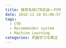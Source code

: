 ```yaml
---
title: 推荐系统CTR实战——FFM
date: 2018-11-10 01:06:57
tags:
  - CTR
  - Recommender system
  - Machine Learning
categories: 机器学习与算法
---
```

